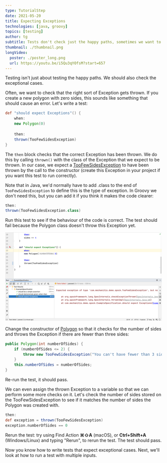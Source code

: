 ```yaml
---
type: TutorialStep
date: 2021-05-20
title: Expecting Exceptions
technologies: [java, groovy]
topics: [testing]
author: tg
subtitle: Tests don't check just the happy paths, sometimes we want to say we're expecting a specific Exception.
thumbnail: ./thumbnail.png
longVideo:
  poster: ./poster_long.png
  url: https://youtu.be/i5Qu3qYOfsM?start=657
---
```


Testing isn't just about testing the happy paths. We should also check the exceptional cases.

Often, we want to check that the right sort of Exception gets thrown. If you create a new polygon with zero sides, this sounds like something that should cause an error. Let's write a test:

```groovy
def "should expect Exceptions"() {
    when:
    new Polygon(0)

    then:
    thrown(TooFewSidesException)
}
```

The `then` block checks that the correct Exception has been thrown. We do this by calling `thrown()` with the class of the Exception that we expect to be thrown. In our case, we expect a [TooFewSidesException](https://github.com/trishagee/spock-testing-demo/blob/main/src/main/java/com/mechanitis/demo/spock/TooFewSidesException.java) to have been thrown by the call to the constructor  (create this Exception in your project if you want this test to run correctly).

Note that in Java, we'd normally have to add .class to the end of `TooFewSidesException` to define this is the type of exception. In Groovy we don't need this, but you can add it if you think it makes the code clearer:

```groovy
then:
thrown(TooFewSidesException.class)
```

Run this test to see if the behaviour of the code is correct. The test should fail because the Polygon class doesn't throw this Exception yet.

![](./14.png)

Change the constructor of [Polygon](https://github.com/trishagee/spock-testing-demo/blob/main/src/main/java/com/mechanitis/demo/spock/Polygon.java) so that it checks for the number of sides and throws the Exception if there are fewer than three sides:

```java
public Polygon(int numberOfSides) {
    if (numberOfSides <= 2) {
        throw new TooFewSidesException("You can't have fewer than 3 sides for a polygon", numberOfSides);
    }
    this.numberOfSides = numberOfSides;
}
```

Re-run the test, it should pass.

We can even assign the thrown Exception to a variable so that we can perform some more checks on it. Let's check the number of sides stored on the TooFewSidesException to see if it matches the number of sides the Polygon was created with.

```groovy
then:
def exception = thrown(TooFewSidesException)
exception.numberOfSides == 0
```

Rerun the test: try using Find Action **⌘⇧A** (macOS), or **Ctrl+Shift+A** (Windows/Linux) and typing "Rerun", to rerun the test. The test should pass.

Now you know how to write tests that expect exceptional cases. Next, we'll look at how to run a test with multiple inputs.

